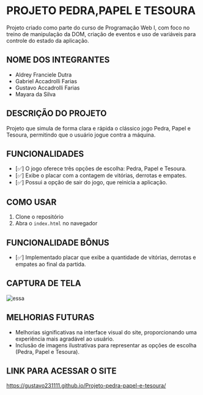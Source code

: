 # PROJETO PEDRA,PAPEL E TESOURA
Projeto criado como parte do curso de Programação Web I, com foco no treino de manipulação da DOM, criação de eventos e uso de variáveis para controle do estado da aplicação.

## NOME DOS INTEGRANTES
- Aldrey Franciele Dutra
- Gabriel Accadrolli Farias
- Gustavo Accadrolli Farias
- Mayara da Silva

## DESCRIÇÃO DO PROJETO
Projeto que simula de forma clara e rápida o clássico jogo Pedra, Papel e Tesoura, permitindo que o usuário jogue contra a máquina.

## FUNCIONALIDADES
- [✅] O jogo oferece três opções de escolha: Pedra, Papel e Tesoura.
- [✅] Exibe o placar com a contagem de vitórias, derrotas e empates.
- [✅] Possui a opção de sair do jogo, que reinicia a aplicação.

## COMO USAR 
1. Clone o repositório
2. Abra o `index.html` no navegador
   
## FUNCIONALIDADE BÔNUS
- [✅] Implementado placar que exibe a quantidade de vitórias, derrotas e empates ao final da partida.

## CAPTURA DE TELA
![essa](https://github.com/user-attachments/assets/07273b99-43ec-461b-bf6d-bd24b599de5d)



## MELHORIAS FUTURAS
- Melhorias significativas na interface visual do site, proporcionando uma experiência mais agradável ao usuário.
- Inclusão de imagens ilustrativas para representar as opções de escolha (Pedra, Papel e Tesoura).

## LINK PARA ACESSAR O SITE
https://gustavo231111.github.io/Projeto-pedra-papel-e-tesoura/
